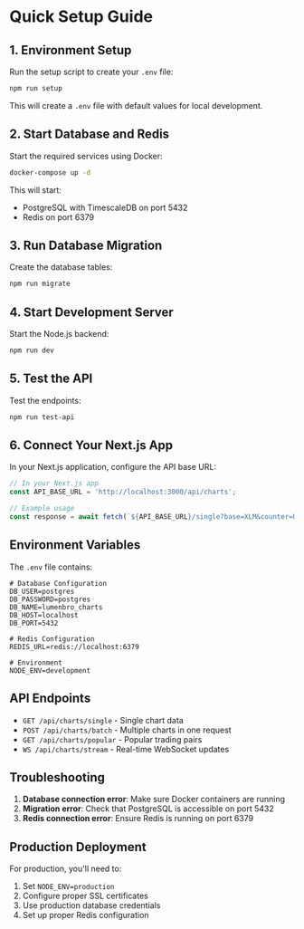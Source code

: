 # Quick Setup Guide

## 1. Environment Setup

Run the setup script to create your `.env` file:
```bash
npm run setup
```

This will create a `.env` file with default values for local development.

## 2. Start Database and Redis

Start the required services using Docker:
```bash
docker-compose up -d
```

This will start:
- PostgreSQL with TimescaleDB on port 5432
- Redis on port 6379

## 3. Run Database Migration

Create the database tables:
```bash
npm run migrate
```

## 4. Start Development Server

Start the Node.js backend:
```bash
npm run dev
```

## 5. Test the API

Test the endpoints:
```bash
npm run test-api
```

## 6. Connect Your Next.js App

In your Next.js application, configure the API base URL:

```javascript
// In your Next.js app
const API_BASE_URL = 'http://localhost:3000/api/charts';

// Example usage
const response = await fetch(`${API_BASE_URL}/single?base=XLM&counter=USDC&resolution=1h&hours=24`);
```

## Environment Variables

The `.env` file contains:

```env
# Database Configuration
DB_USER=postgres
DB_PASSWORD=postgres
DB_NAME=lumenbro_charts
DB_HOST=localhost
DB_PORT=5432

# Redis Configuration
REDIS_URL=redis://localhost:6379

# Environment
NODE_ENV=development
```

## API Endpoints

- `GET /api/charts/single` - Single chart data
- `POST /api/charts/batch` - Multiple charts in one request
- `GET /api/charts/popular` - Popular trading pairs
- `WS /api/charts/stream` - Real-time WebSocket updates

## Troubleshooting

1. **Database connection error**: Make sure Docker containers are running
2. **Migration error**: Check that PostgreSQL is accessible on port 5432
3. **Redis connection error**: Ensure Redis is running on port 6379

## Production Deployment

For production, you'll need to:
1. Set `NODE_ENV=production`
2. Configure proper SSL certificates
3. Use production database credentials
4. Set up proper Redis configuration 